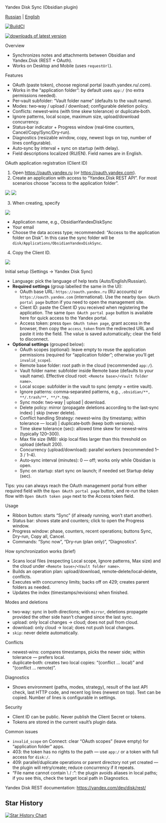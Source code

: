 Yandex Disk Sync (Obsidian plugin)

[Russian](Docs/README_ru.md) | [English](./README.md)

[![BuildCI](https://github.com/MozGangster/ObsidianYandexDiskSync/actions/workflows/release.yml/badge.svg)](https://github.com/MozGangster/ObsidianYandexDiskSync/actions/workflows/release.yml)

[![downloads of latest version](https://img.shields.io/github/downloads/MozGangster/ObsidianYandexDiskSync/latest/total?sort=semver)](https://github.com/MozGangster/ObsidianYandexDiskSync/releases)

Overview
- Synchronizes notes and attachments between Obsidian and Yandex.Disk (REST + OAuth).
- Works on Desktop and Mobile (uses `requestUrl`).

Features
- OAuth (paste token), choose regional portal (oauth.yandex.ru/.com).
- Works in the “application folder”: by default uses `app:/` (no extra permissions needed).
- Per‑vault subfolder: “Vault folder name” (defaults to the vault name).
- Modes: two‑way / upload / download; configurable deletion policy.
- Conflicts: newest‑wins (with time skew tolerance) or duplicate‑both.
- Ignore patterns, local scope, maximum size, upload/download concurrency.
- Status‑bar indicator + Progress window (real‑time counters, Cancel/Copy/Sync/Dry‑run).
- Diagnostics (resizable window, copy, newest logs on top, number of lines configurable).
- Auto‑sync by interval + sync on startup (with delay).
- Field descriptions localized (RU/EN). Field names are in English.

OAuth application registration (Client ID)
1) Open https://oauth.yandex.ru (or https://oauth.yandex.com).
2) Create an application with access to “Yandex.Disk REST API”. For most scenarios choose “access to the application folder”.

![](Docs/image_0.png)
![](Docs/image_1.png)

3) When creating, specify

![](Docs/image_2.png)

- Application name, e.g., ObsidianYandexDiskSync
- Your email
- Choose the data access type; recommended: “Access to the application folder on Disk”. In this case the sync folder will be `disk/Applications/ObsidianYandexDiskSync`.

4) Copy the Client ID.

![](Docs/image_3.png)

Initial setup (Settings → Yandex Disk Sync)
- Language: pick the language of help texts (Auto/English/Russian).
- **Required settings** (group labelled the same in the UI):
  - OAuth base URL: `https://oauth.yandex.ru` (RU accounts) or `https://oauth.yandex.com` (international). Use the nearby `Open OAuth portal page` button if you need to open the management site.
  - Client ID: paste the Client ID you received when registering the application. The same `Open OAuth portal page` button is available here for quick access to the Yandex portal.
  - Access token: press `Open OAuth token page`, grant access in the browser, then copy the `access_token` from the redirected URL and paste it into the field. The value is saved automatically; clear the field to disconnect.
- **Optional settings** (grouped below):
  - OAuth scopes (optional): leave empty to reuse the application permissions (required for “application folder”; otherwise you’ll get `invalid_scope`).
  - Remote base folder: root path in the cloud (recommended `app:/`).
  - Vault folder name: subfolder inside Remote base (defaults to your vault name). Effective cloud root: `<Remote base>/<Vault folder name>`.
  - Local scope: subfolder in the vault to sync (empty = entire vault).
  - Ignore patterns: comma‑separated patterns, e.g., `.obsidian/**, **/.trash/**, **/*.tmp`.
  - Sync mode: two‑way | upload | download.
  - Delete policy: mirror (propagate deletions according to the last‑sync index) | skip (never delete).
  - Conflict handling Strategy: newest‑wins (by timestamp; within tolerance — local) | duplicate‑both (keep both versions).
  - Time skew tolerance (sec): allowed time skew for newest‑wins (typically 120–300).
  - Max file size (MB): skip local files larger than this threshold on upload (default 200).
  - Concurrency (upload/download): parallel workers (recommended 1–3 / 1–4).
  - Auto‑sync interval (minutes): 0 — off; works only while Obsidian is open.
  - Sync on startup: start sync on launch; if needed set Startup delay (sec).

Tips: you can always reach the OAuth management portal from either required field with the `Open OAuth portal page` button, and re-run the token flow with `Open OAuth token page` next to the Access token field.

Usage
- Ribbon button: starts “Sync” (if already running, won’t start another).
- Status bar: shows state and counters; click to open the Progress window.
- Progress window: phase, counters, recent operations; buttons Sync, Dry-run, Copy all, Cancel.
- Commands: “Sync now”, “Dry‑run (plan only)”, “Diagnostics”.

How synchronization works (brief)
- Scans local files (respecting Local scope, Ignore patterns, Max size) and the cloud under `<Remote base>/<Vault folder name>`.
- Builds an operation plan: upload/download, remote‑delete/local‑delete, conflicts.
- Executes with concurrency limits; backs off on 429; creates parent folders as needed.
- Updates the index (timestamps/revisions) when finished.

Modes and deletions
- two‑way: sync in both directions; with `mirror`, deletions propagate provided the other side hasn’t changed since the last sync.
- upload: only local changes → cloud; does not pull from cloud.
- download: only cloud → local; does not push local changes.
- `skip`: never delete automatically.

Conflicts
- newest‑wins: compares timestamps, picks the newer side; within tolerance — prefers local.
- duplicate‑both: creates two local copies: “(conflict … local)” and “(conflict … remote)”.

Diagnostics
- Shows environment (paths, modes, strategy), result of the last API check, last HTTP code, and recent log lines (newest on top). Text can be copied. Number of lines is configurable in settings.

Security
- Client ID can be public. Never publish the Client Secret or tokens.
- Tokens are stored in the current vault’s plugin data.

Common issues
- `invalid_scope` on Connect: clear “OAuth scopes” (leave empty) for “application folder” apps.
- 403: the token has no rights to the path — use `app:/` or a token with full access for `disk:/`.
- 409: parallel/duplicate operations or parent directory not yet created — the plugin will retry/create; reduce concurrency if it repeats.
- “File name cannot contain \\ / :”: the plugin avoids aliases in local paths; if you see this, check the target local path in Diagnostics.

Yandex Disk REST documentation: https://yandex.com/dev/disk/rest/

## Star History 

[![Star History Chart](https://api.star-history.com/svg?repos=MozGangster/ObsidianYandexDiskSync&type=Date)](https://star-history.com/#MozGangster/ObsidianYandexDiskSync&Date)
